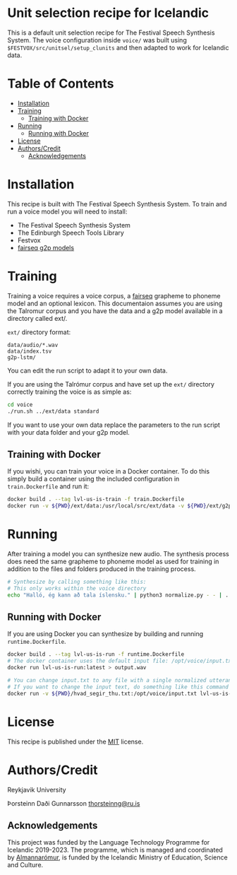 # Unit selection recipe for Icelandic 

This is a default unit selection recipe for The Festival Speech Synthesis System.
The voice configuration inside `voice/` was built using `$FESTVOX/src/unitsel/setup_clunits` and then adapted to work for Icelandic data.


# Table of Contents

- [Installation](#installation)
- [Training](#training)
  * [Training with Docker](#training-with-docker)
- [Running](#running)
  * [Running with Docker](#running-with-docker)
- [License](#license)
- [Authors/Credit](#authors-credit)
  * [Acknowledgements](#acknowledgements)


# Installation

This recipe is built with The Festival Speech Synthesis System.
To train and run a voice model you will need to install:

* The Festival Speech Synthesis System
* The Edinburgh Speech Tools Library
* Festvox
* [fairseq g2p models](https://github.com/grammatek/g2p-lstm)


# Training

Training a voice requires a voice corpus, a [fairseq](https://github.com/grammatek/g2p-lstm) grapheme to phoneme model and an optional lexicon.
This documentaion assumes you are using the Talromur corpus and you have the data and a g2p model available in a directory called ext/.

`ext/` directory format:
```
data/audio/*.wav
data/index.tsv
g2p-lstm/
```

You can edit the run script to adapt it to your own data.

If you are using the Talrómur corpus and have set up the `ext/` directory correctly training the voice is as simple as:


```Bash
cd voice
./run.sh ../ext/data standard
```  

If you want to use your own data replace the parameters to the run script with your data folder and your g2p model.


## Training with Docker

If you wishi, you can train your voice in a Docker container.
To do this simply build a container using the included configuration in `train.Dockerfile` and run it:

```Bash
docker build . --tag lvl-us-is-train -f train.Dockerfile
docker run -v ${PWD}/ext/data:/usr/local/src/ext/data -v ${PWD}/ext/g2p-lstm/:/app/fairseq_g2p -v ${PWD}/voice/:/usr/local/src/voice lvl-us-is-train:latest
```


# Running

After training a model you can synthesize new audio.
The synthesis process does need the same grapheme to phoneme model as used for training in addition to the files and folders produced in the training process.


```Bash
# Synthesize by calling something like this:
# This only works within the voice directory
echo "Halló, ég kann að tala íslensku." | python3 normalize.py - - | ../festival/bin/text2wave -eval festvox/lvl_is_v0_clunits.scm -eval '(voice_lvl_is_v0_clunits)' > demo.wav
```  

## Running with Docker

If you are using Docker you can synthesize by building and running `runtime.Dockerfile`.

```Bash
docker build . --tag lvl-us-is-run -f runtime.Dockerfile
# The docker container uses the default input file: /opt/voice/input.txt
docker run lvl-us-is-run:latest > output.wav

# You can change input.txt to any file with a single normalized utterance
# If you want to change the input text, do something like this command
docker run -v ${PWD}/hvad_segir_thu.txt:/opt/voice/input.txt lvl-us-is-run:latest > hvad.wav
```


# License

This recipe is published under the [MIT](LICENSE) license.


# Authors/Credit
Reykjavik University

Þorsteinn Daði Gunnarsson <thorsteinng@ru.is>


## Acknowledgements

This project was funded by the Language Technology Programme for Icelandic 2019-2023. The programme, which is managed and coordinated by [Almannarómur](https://almannaromur.is/), is funded by the Icelandic Ministry of Education, Science and Culture.

